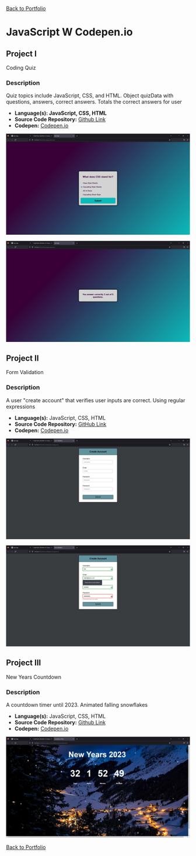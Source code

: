 [Back to Portfolio](./)

JavaScript W Codepen.io
===============

## Project I
Coding Quiz
### Description
Quiz topics include JavaScript, CSS, and HTML. Object quizData with questions, answers, correct answers. Totals the correct answers for user

-   **Language(s): JavaScript, CSS, HTML**
-   **Source Code Repository:** [Github Link](https://github.com/ckyleflynn/JS_code-project1-/tree/main/QuizApp)
-   **Codepen:** [Codepen.io](https://codepen.io/Ckflynndev/pen/gOWvdOy?editors=0100)
   
![screenshot](images/quiz.jpg )

![screenshot](images/quiz1.jpg )

## Project II
Form Validation
### Description
A user "create account" that verifies user inputs are correct. Using regular expressions

-   **Language(s):** JavaScript, CSS, HTML
-   **Source Code Repository:** [GitHub Link](https://github.com/ckyleflynn/JS_code-project1-/tree/main/FormValidation)
-   **Codepen:** [Codepen.io](https://codepen.io/Ckflynndev/pen/WNjMgpw)

![screenshot](images/form1.jpg )

![screenshot](images/form2.jpg )

## Project III
New Years Countdown
### Description
A countdown timer until 2023. Animated falling snowflakes

-   **Language(s):** JavaScript, CSS, HTML
-   **Source Code Repository:** [Github Link](https://github.com/ckyleflynn/JS_code-project1-/tree/main/Countdown%20Timer%20w%20Animation)
-   **Codepen:** [Codepen.io](https://codepen.io/Ckflynndev/pen/vYmdzEQ)

![screenshot](images/countdown.jpg )


[Back to Portfolio](./)
